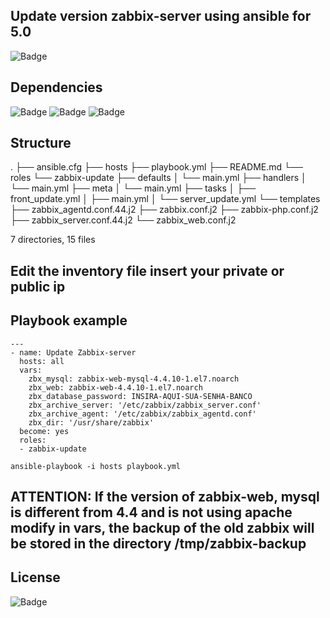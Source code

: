 ## Update version zabbix-server using ansible for 5.0

![Badge](https://img.shields.io/badge/ansible-zabbix-red)

## Dependencies
![Badge](https://img.shields.io/badge/ansible-2.9.10-blue)
![Badge](https://img.shields.io/badge/CentOS-7-blue)
![Badge](https://img.shields.io/badge/mysql-5.7-blue)

## Structure
.
├── ansible.cfg
├── hosts
├── playbook.yml
├── README.md
└── roles
    └── zabbix-update
        ├── defaults
        │   └── main.yml
        ├── handlers
        │   └── main.yml
        ├── meta
        │   └── main.yml
        ├── tasks
        │   ├── front_update.yml
        │   ├── main.yml
        │   └── server_update.yml
        └── templates
            ├── zabbix_agentd.conf.44.j2
            ├── zabbix.conf.j2
            ├── zabbix-php.conf.j2
            ├── zabbix_server.conf.44.j2
            └── zabbix_web.conf.j2

7 directories, 15 files

## Edit the inventory file insert your private or public ip

## Playbook example
```
---
- name: Update Zabbix-server
  hosts: all
  vars:
    zbx_mysql: zabbix-web-mysql-4.4.10-1.el7.noarch
    zbx_web: zabbix-web-4.4.10-1.el7.noarch
    zbx_database_password: INSIRA-AQUI-SUA-SENHA-BANCO
    zbx_archive_server: '/etc/zabbix/zabbix_server.conf'
    zbx_archive_agent: '/etc/zabbix/zabbix_agentd.conf'
    zbx_dir: '/usr/share/zabbix'
  become: yes
  roles:
  - zabbix-update
```
``` 
ansible-playbook -i hosts playbook.yml
``` 
## ATTENTION: If the version of zabbix-web, mysql is different from 4.4 and is not using apache modify in vars, the backup of the old zabbix will be stored in the directory /tmp/zabbix-backup

## License
![Badge](https://img.shields.io/badge/license-GPLv3-green)
